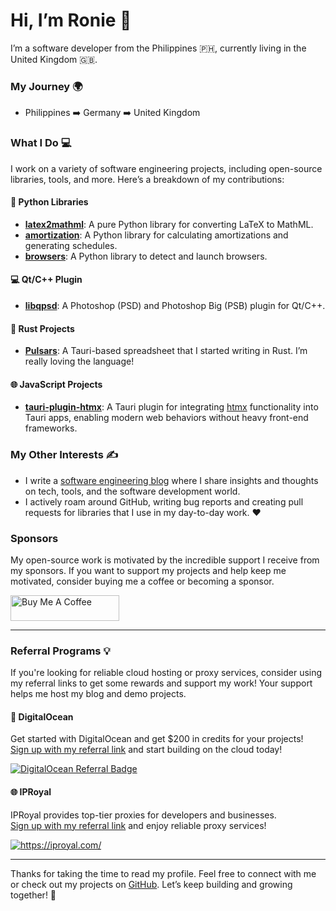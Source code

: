 # Hi, I’m Ronie 👋

I’m a software developer from the Philippines 🇵🇭, currently living in the United Kingdom 🇬🇧.

### My Journey 🌍
- Philippines ➡️ Germany ➡️ United Kingdom

### What I Do 💻

I work on a variety of software engineering projects, including open-source libraries, tools, and more. Here’s a breakdown of my contributions:

#### 🐍 **Python Libraries**
- **[latex2mathml](https://github.com/roniemartinez/latex2mathml)**: A pure Python library for converting LaTeX to MathML.
- **[amortization](https://github.com/roniemartinez/amortization)**: A Python library for calculating amortizations and generating schedules.
- **[browsers](https://github.com/roniemartinez/browsers)**: A Python library to detect and launch browsers.

#### 💻 **Qt/C++ Plugin**
- **[libqpsd](https://github.com/roniemartinez/libqpsd)**: A Photoshop (PSD) and Photoshop Big (PSB) plugin for Qt/C++.

#### 🚀 **Rust Projects**
- **[Pulsars](https://github.com/roniemartinez/pulsars)**: A Tauri-based spreadsheet that I started writing in Rust. I’m really loving the language!

#### 🌐 **JavaScript Projects**
- **[tauri-plugin-htmx](https://github.com/roniemartinez/tauri-plugin-htmx)**: A Tauri plugin for integrating [htmx](https://htmx.org/) functionality into Tauri apps, enabling modern web behaviors without heavy front-end frameworks.

### My Other Interests ✍️
- I write a [software engineering blog](https://ron.sh/) where I share insights and thoughts on tech, tools, and the software development world.
- I actively roam around GitHub, writing bug reports and creating pull requests for libraries that I use in my day-to-day work. ❤️

### Sponsors
My open-source work is motivated by the incredible support I receive from my sponsors. If you want to support my projects and help keep me motivated, consider buying me a coffee or becoming a sponsor.

<a href="https://www.buymeacoffee.com/roniemartinez" target="_blank"><img src="https://cdn.buymeacoffee.com/buttons/default-orange.png" alt="Buy Me A Coffee" height="41" width="174"></a>

---

### Referral Programs 💡

If you're looking for reliable cloud hosting or proxy services, consider using my referral links to get some rewards and support my work! Your support helps me host my blog and demo projects.

#### 💾 **DigitalOcean**  
Get started with DigitalOcean and get $200 in credits for your projects!  
[Sign up with my referral link](https://www.digitalocean.com/?refcode=5b9c0bd05e4e) and start building on the cloud today!

[![DigitalOcean Referral Badge](https://web-platforms.sfo2.cdn.digitaloceanspaces.com/WWW/Badge%201.svg)](https://www.digitalocean.com/?refcode=5b9c0bd05e4e&utm_campaign=Referral_Invite&utm_medium=Referral_Program&utm_source=badge)

#### 🌐 **IPRoyal**  
IPRoyal provides top-tier proxies for developers and businesses.  
[Sign up with my referral link](https://iproyal.com/?r=832508) and enjoy reliable proxy services!

<a href="https://iproyal.com/?r=832508" target="_blank">
<img src="https://dashboard.iproyal.com/img/b/728_2.jpg" alt="https://iproyal.com/">
</a>

---

Thanks for taking the time to read my profile. Feel free to connect with me or check out my projects on [GitHub](https://github.com/roniemartinez). Let’s keep building and growing together! 🚀
